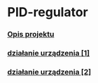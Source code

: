 # PID-regulator

### [Opis projektu](https://drive.google.com/file/d/1YQ7Bymh5CCV7hIchWDSn_JDqjq_D5z_C/view?usp=sharing)
### [działanie urządzenia [1]](https://drive.google.com/file/d/1ugVkFqK55OKaZUdhush3DiUtvRxWjR2D/view?usp=sharing)
### [działanie urządzenia [2]](https://drive.google.com/file/d/1P5vMSABmQK9ASjgPXgTZhG_p2E-9JBaL/view?usp=sharing)
